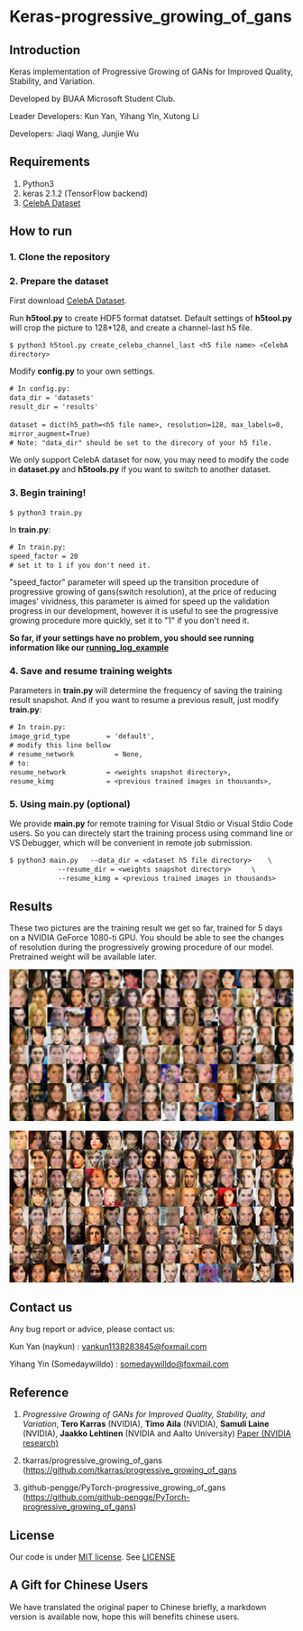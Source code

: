 # Keras-progressive_growing_of_gans

## Introduction

Keras implementation of Progressive Growing of GANs for Improved Quality, Stability, and Variation. 

Developed by BUAA Microsoft Student Club.

Leader Developers: Kun Yan, Yihang Yin, Xutong Li

Developers: Jiaqi Wang, Junjie Wu


## Requirements

1. Python3 
2. keras 2.1.2 (TensorFlow backend)
3. [CelebA Dataset](http://mmlab.ie.cuhk.edu.hk/projects/CelebA.html)


## How to run

### 1. Clone the repository

### 2. Prepare the dataset 

First download [CelebA Dataset](http://mmlab.ie.cuhk.edu.hk/projects/CelebA.html).

Run **h5tool.py** to create HDF5 format datatset. Default settings of **h5tool.py** will crop the picture to 128*128, and create a channel-last h5 file.

```
$ python3 h5tool.py create_celeba_channel_last <h5 file name> <CelebA directory>
```
Modify **config.py** to your own settings.
```
# In config.py:
data_dir = 'datasets'
result_dir = 'results'

dataset = dict(h5_path=<h5 file name>, resolution=128, max_labels=0, mirror_augment=True)
# Note: "data_dir" should be set to the direcory of your h5 file.
```

We only support CelebA dataset for now, you may need to modify the code in **dataset.py** and **h5tools.py** if you want to switch to another dataset.

### 3. Begin training!
```
$ python3 train.py
```

In **train.py**:

```
# In train.py:
speed_factor = 20
# set it to 1 if you don't need it.
```

"speed_factor" parameter will speed up the transition procedure of progressive growing of gans(switch resolution), at the price of reducing images' vividness, this parameter is aimed for speed up the validation progress in our development, however it is useful to see the progressive growing procedure more quickly, set it to "1" if you don't need it.



**So far, if your settings have no problem, you should see running information like our [running_log_example](running_log_example.txt)**

### 4. Save and resume training weights

Parameters in **train.py** will determine the frequency of saving the training result snapshot. And if you want to resume a previous result, just modify **train.py**:
```
# In train.py:
image_grid_type         = 'default',
# modify this line bellow
# resume_network          = None,
# to:
resume_network          = <weights snapshot directory>,
resume_kimg             = <previous trained images in thousands>,
```

### 5. Using main.py (optional)

We provide **main.py** for remote training for Visual Stdio or Visual Stdio Code users. So you can directely start the training process using command line or VS Debugger, which will be convenient in remote job submission.

```
$ python3 main.py 	--data_dir = <dataset h5 file directory> 	\
			--resume_dir = <weights snapshot directory> 	\
			--resume_kimg = <previous trained images in thousands>
```

## Results

These two pictures are the training result we get so far, trained for 5 days on a NVIDIA GeForce 1080-ti GPU. You should be able to see the changes of resolution during the  progressively growing procedure of our model. Pretrained weight will be available later.

![fakes003800](fakes003800.png)

![fakes008080](fakes008080.png)

## Contact us

Any bug report or advice, please contact us:

Kun Yan (naykun) : yankun1138283845@foxmail.com

Yihang Yin (Somedaywilldo) : somedaywilldo@foxmail.com

## Reference

1. *Progressive Growing of GANs for Improved Quality, Stability, and Variation*, **Tero Karras** (NVIDIA), **Timo Aila** (NVIDIA), **Samuli Laine** (NVIDIA), **Jaakko Lehtinen** (NVIDIA and Aalto University) [Paper (NVIDIA research)](http://research.nvidia.com/publication/2017-10_Progressive-Growing-of)

2. tkarras/progressive_growing_of_gans (https://github.com/tkarras/progressive_growing_of_gans

2. github-pengge/PyTorch-progressive_growing_of_gans (https://github.com/github-pengge/PyTorch-progressive_growing_of_gans)

## License

Our code is under [MIT license](https://en.wikipedia.org/wiki/MIT_License). See [LICENSE](LICENSE)

## A Gift for Chinese Users

We have translated the original paper to Chinese briefly, a markdown version is available now, hope this will benefits chinese users.